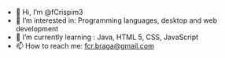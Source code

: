 - 👋 Hi, I’m @fCrispim3
- 👀 I’m interested in: Programming languages, desktop and web development
- 🌱 I’m currently learning : Java, HTML 5, CSS, JavaScript
- 📫 How to reach me: fcr.braga@gmail.com

<!---
fCrispim3/fCrispim3 is a ✨ special ✨ repository because its `README.md` (this file) appears on your GitHub profile.
You can click the Preview link to take a look at your changes.
--->
